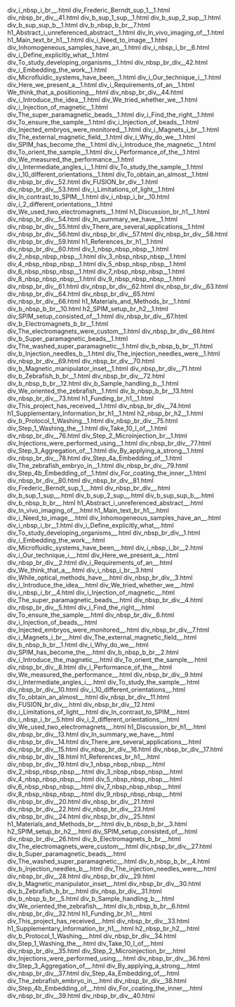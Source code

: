 div_i_nbsp_i_br__.html
div_Frederic_Berndt_sup_1__1.html
div_nbsp_br_div__41.html
div_b_sup_1_sup__1.html
div_b_sup_2_sup__1.html
div_b_sup_sup_b__1.html
div_b_nbsp_b_br__7.html
h1_Abstract_i_unreferenced_abstract__1.html
div_In_vivo_imaging_of__1.html
h1_Main_text_br_h1__1.html
div_i_Need_to_image__1.html
div_Inhomogeneous_samples_have_an__1.html
div_i_nbsp_i_br__6.html
div_i_Define_explicitly_what__1.html
div_To_study_developing_organisms__1.html
div_nbsp_br_div__42.html
div_i_Embedding_the_work__1.html
div_Microfluidic_systems_have_been__1.html
div_i_Our_technique_i__1.html
div_Here_we_present_a__1.html
div_i_Requirements_of_an__1.html
We_think_that_a_positioning__.html
div_nbsp_br_div__44.html
div_i_Introduce_the_idea__1.html
div_We_tried_whether_we__1.html
div_i_Injection_of_magnetic__1.html
div_The_super_paramagnetic_beads__1.html
div_i_Find_the_right__1.html
div_To_ensure_the_sample__1.html
div_i_Injection_of_beads__1.html
div_Injected_embryos_were_monitored__1.html
div_i_Magnets_i_br__1.html
div_The_external_magnetic_field__1.html
div_i_Why_do_we__1.html
div_SPIM_has_become_the__1.html
div_i_Introduce_the_magnetic__1.html
div_To_orient_the_sample__1.html
div_i_Performance_of_the__1.html
div_We_measured_the_performance__1.html
div_i_Intermediate_angles_i__1.html
div_To_study_the_sample__1.html
div_i_10_different_orientations__1.html
div_To_obtain_an_almost__1.html
div_nbsp_br_div__52.html
div_FUSION_br_div__1.html
div_nbsp_br_div__53.html
div_i_Limitations_of_light__1.html
div_In_contrast_to_SPIM__1.html
div_i_nbsp_i_br__10.html
div_i_2_different_orientations__1.html
div_We_used_two_electromagnets__1.html
h1_Discussion_br_h1__1.html
div_nbsp_br_div__54.html
div_In_summary_we_have__1.html
div_nbsp_br_div__55.html
div_There_are_several_applications__1.html
div_nbsp_br_div__56.html
div_nbsp_br_div__57.html
div_nbsp_br_div__58.html
div_nbsp_br_div__59.html
h1_References_br_h1__1.html
div_nbsp_br_div__60.html
div_1_nbsp_nbsp_nbsp__1.html
div_2_nbsp_nbsp_nbsp__1.html
div_3_nbsp_nbsp_nbsp__1.html
div_4_nbsp_nbsp_nbsp__1.html
div_5_nbsp_nbsp_nbsp__1.html
div_6_nbsp_nbsp_nbsp__1.html
div_7_nbsp_nbsp_nbsp__1.html
div_8_nbsp_nbsp_nbsp__1.html
div_9_nbsp_nbsp_nbsp__1.html
div_nbsp_br_div__61.html
div_nbsp_br_div__62.html
div_nbsp_br_div__63.html
div_nbsp_br_div__64.html
div_nbsp_br_div__65.html
div_nbsp_br_div__66.html
h1_Materials_and_Methods_br__1.html
div_b_nbsp_b_br__10.html
h2_SPIM_setup_br_h2__1.html
div_SPIM_setup_consisted_of__1.html
div_nbsp_br_div__67.html
div_b_Electromagnets_b_br__1.html
div_The_electromagnets_were_custom__1.html
div_nbsp_br_div__68.html
div_b_Super_paramagnetic_beads__1.html
div_The_washed_super_paramagnetic__1.html
div_b_nbsp_b_br__11.html
div_b_Injection_needles_b__1.html
div_The_injection_needles_were__1.html
div_nbsp_br_div__69.html
div_nbsp_br_div__70.html
div_b_Magnetic_manipulator_inset__1.html
div_nbsp_br_div__71.html
div_b_Zebrafish_b_br__1.html
div_nbsp_br_div__72.html
div_b_nbsp_b_br__12.html
div_b_Sample_handling_b__1.html
div_We_oriented_the_zebrafish__1.html
div_b_nbsp_b_br__13.html
div_nbsp_br_div__73.html
h1_Funding_br_h1__1.html
div_This_project_has_received__1.html
div_nbsp_br_div__74.html
h1_Supplementary_Information_br_h1__1.html
h2_nbsp_br_h2__1.html
div_b_Protocol_1_Washing__1.html
div_nbsp_br_div__75.html
div_Step_1_Washing_the__1.html
div_Take_10_l_of__1.html
div_nbsp_br_div__76.html
div_Step_2_Microinjection_br__1.html
div_Injections_were_performed_using__1.html
div_nbsp_br_div__77.html
div_Step_3_Aggregation_of__1.html
div_By_applying_a_strong__1.html
div_nbsp_br_div__78.html
div_Step_4a_Embedding_of__1.html
div_The_zebrafish_embryo_in__1.html
div_nbsp_br_div__79.html
div_Step_4b_Embedding_of__1.html
div_For_coating_the_inner__1.html
div_nbsp_br_div__80.html
div_nbsp_br_div__81.html
div_Frederic_Berndt_sup_1__.html
div_nbsp_br_div__.html
div_b_sup_1_sup__.html
div_b_sup_2_sup__.html
div_b_sup_sup_b__.html
div_b_nbsp_b_br__.html
h1_Abstract_i_unreferenced_abstract__.html
div_In_vivo_imaging_of__.html
h1_Main_text_br_h1__.html
div_i_Need_to_image__.html
div_Inhomogeneous_samples_have_an__.html
div_i_nbsp_i_br__1.html
div_i_Define_explicitly_what__.html
div_To_study_developing_organisms__.html
div_nbsp_br_div__1.html
div_i_Embedding_the_work__.html
div_Microfluidic_systems_have_been__.html
div_i_nbsp_i_br__2.html
div_i_Our_technique_i__.html
div_Here_we_present_a__.html
div_nbsp_br_div__2.html
div_i_Requirements_of_an__.html
div_We_think_that_a__.html
div_i_nbsp_i_br__3.html
div_While_optical_methods_have__.html
div_nbsp_br_div__3.html
div_i_Introduce_the_idea__.html
div_We_tried_whether_we__.html
div_i_nbsp_i_br__4.html
div_i_Injection_of_magnetic__.html
div_The_super_paramagnetic_beads__.html
div_nbsp_br_div__4.html
div_nbsp_br_div__5.html
div_i_Find_the_right__.html
div_To_ensure_the_sample__.html
div_nbsp_br_div__6.html
div_i_Injection_of_beads__.html
div_Injected_embryos_were_monitored__.html
div_nbsp_br_div__7.html
div_i_Magnets_i_br__.html
div_The_external_magnetic_field__.html
div_b_nbsp_b_br__1.html
div_i_Why_do_we__.html
div_SPIM_has_become_the__.html
div_b_nbsp_b_br__2.html
div_i_Introduce_the_magnetic__.html
div_To_orient_the_sample__.html
div_nbsp_br_div__8.html
div_i_Performance_of_the__.html
div_We_measured_the_performance__.html
div_nbsp_br_div__9.html
div_i_Intermediate_angles_i__.html
div_To_study_the_sample__.html
div_nbsp_br_div__10.html
div_i_10_different_orientations__.html
div_To_obtain_an_almost__.html
div_nbsp_br_div__11.html
div_FUSION_br_div__.html
div_nbsp_br_div__12.html
div_i_Limitations_of_light__.html
div_In_contrast_to_SPIM__.html
div_i_nbsp_i_br__5.html
div_i_2_different_orientations__.html
div_We_used_two_electromagnets__.html
h1_Discussion_br_h1__.html
div_nbsp_br_div__13.html
div_In_summary_we_have__.html
div_nbsp_br_div__14.html
div_There_are_several_applications__.html
div_nbsp_br_div__15.html
div_nbsp_br_div__16.html
div_nbsp_br_div__17.html
div_nbsp_br_div__18.html
h1_References_br_h1__.html
div_nbsp_br_div__19.html
div_1_nbsp_nbsp_nbsp__.html
div_2_nbsp_nbsp_nbsp__.html
div_3_nbsp_nbsp_nbsp__.html
div_4_nbsp_nbsp_nbsp__.html
div_5_nbsp_nbsp_nbsp__.html
div_6_nbsp_nbsp_nbsp__.html
div_7_nbsp_nbsp_nbsp__.html
div_8_nbsp_nbsp_nbsp__.html
div_9_nbsp_nbsp_nbsp__.html
div_nbsp_br_div__20.html
div_nbsp_br_div__21.html
div_nbsp_br_div__22.html
div_nbsp_br_div__23.html
div_nbsp_br_div__24.html
div_nbsp_br_div__25.html
h1_Materials_and_Methods_br__.html
div_b_nbsp_b_br__3.html
h2_SPIM_setup_br_h2__.html
div_SPIM_setup_consisted_of__.html
div_nbsp_br_div__26.html
div_b_Electromagnets_b_br__.html
div_The_electromagnets_were_custom__.html
div_nbsp_br_div__27.html
div_b_Super_paramagnetic_beads__.html
div_The_washed_super_paramagnetic__.html
div_b_nbsp_b_br__4.html
div_b_Injection_needles_b__.html
div_The_injection_needles_were__.html
div_nbsp_br_div__28.html
div_nbsp_br_div__29.html
div_b_Magnetic_manipulator_inset__.html
div_nbsp_br_div__30.html
div_b_Zebrafish_b_br__.html
div_nbsp_br_div__31.html
div_b_nbsp_b_br__5.html
div_b_Sample_handling_b__.html
div_We_oriented_the_zebrafish__.html
div_b_nbsp_b_br__6.html
div_nbsp_br_div__32.html
h1_Funding_br_h1__.html
div_This_project_has_received__.html
div_nbsp_br_div__33.html
h1_Supplementary_Information_br_h1__.html
h2_nbsp_br_h2__.html
div_b_Protocol_1_Washing__.html
div_nbsp_br_div__34.html
div_Step_1_Washing_the__.html
div_Take_10_l_of__.html
div_nbsp_br_div__35.html
div_Step_2_Microinjection_br__.html
div_Injections_were_performed_using__.html
div_nbsp_br_div__36.html
div_Step_3_Aggregation_of__.html
div_By_applying_a_strong__.html
div_nbsp_br_div__37.html
div_Step_4a_Embedding_of__.html
div_The_zebrafish_embryo_in__.html
div_nbsp_br_div__38.html
div_Step_4b_Embedding_of__.html
div_For_coating_the_inner__.html
div_nbsp_br_div__39.html
div_nbsp_br_div__40.html

